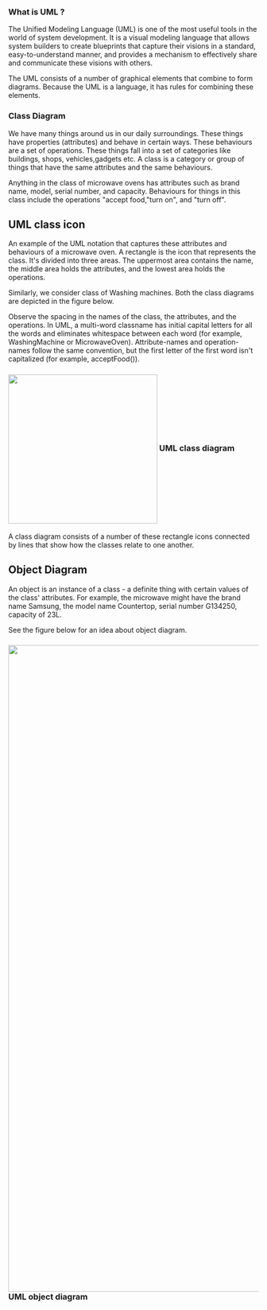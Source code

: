 
### What is UML ?

The Unified Modeling Language (UML) is one of the most useful tools in the
world of system development. It is a visual modeling language that allows
system builders to create blueprints that capture their visions in a standard, easy-to-understand manner, 
and provides a mechanism to effectively share and communicate these  visions with others.

The UML consists of a number of graphical elements that combine to form diagrams. Because
the UML is a language, it has rules for combining these elements. 

### Class Diagram

We have many things around us in our daily surroundings. These things have properties (attributes) and behave in certain 
ways. These behaviours are a set of operations. These things fall into a set of categories like buildings, shops, 
vehicles,gadgets etc. A class is a category or group of things that have the same attributes and the same behaviours. 

Anything in the class of microwave ovens has attributes such as brand name, model, serial number, and
capacity. Behaviours for things in this class include the operations "accept food,"turn on", and "turn off".

UML class icon
---------------
An example of the UML notation that captures these attributes and behaviours of a microwave oven. 
A rectangle is the icon that represents the class. It's divided into three areas. 
The uppermost area contains the name, the middle area holds the attributes, and the lowest area holds the operations.

Similarly,  we consider class of Washing machines. Both the class diagrams are depicted in the figure below.

Observe the spacing in the names of the class, the attributes, and the operations. In UML, a
multi-word classname has initial capital letters for all the words and eliminates whitespace
between each word (for example, WashingMachine or MicrowaveOven). Attribute-names and operation-names
follow the same convention, but the first letter of the first word isn't capitalized (for example,
acceptFood()).

<h3><img align="center" height="300" width="300" src="https://github.com/hegde10122/JAVA_KOTLIN_DESIGN/blob/master/uml/01_UML_Class.svg">  UML class diagram</h3>

A class diagram consists of a number of these rectangle icons connected by lines that show how the classes relate to one another.

Object Diagram
---------------

An object is an instance of a class - a definite thing with certain values of the class' attributes. For example, the microwave might have the brand name 
Samsung, the model name Countertop, serial number G134250, capacity of 23L.

See the figure below for an idea about object diagram.

<h3><img align="center" height="1300" width="1300" src="https://github.com/hegde10122/JAVA_KOTLIN_DESIGN/blob/master/uml/02_object_diagrams.svg">  UML object diagram</h3>
